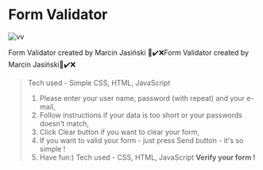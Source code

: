 # Form Validator

![vv](https://user-images.githubusercontent.com/27773815/157445371-b2e8e764-b9ea-4e6e-ba1d-cdeee1d71dc6.jpg)


Form Validator created by Marcin Jasiński
📝✔️❌Form Validator created by Marcin Jasiński📝✔️❌

> Tech used - Simple CSS, HTML, JavaScript
>1. Please enter your user name, password (with repeat) and your e-mail,
>2. Follow instructions if your data is too short or your passwords doesn't match,
>3. Click Clear button if you want to clear your form,
>4. If you want to valid your form - just press Send button - it's so simple !
>5. Have fun:)
> Tech used -  CSS, HTML, JavaScript
<b>Verify your form !</b>
